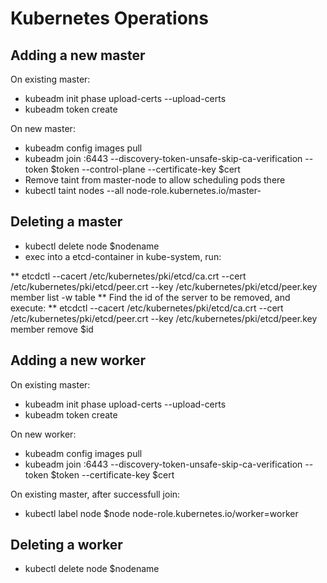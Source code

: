 # Kubernetes Operations

## Adding a new master

On existing master:

* kubeadm init phase upload-certs --upload-certs
* kubeadm token create

On new master:

* kubeadm config images pull
* kubeadm join <control-plane>:6443 --discovery-token-unsafe-skip-ca-verification --token $token --control-plane --certificate-key $cert
* Remove taint from master-node to allow scheduling pods there
* kubectl taint nodes --all node-role.kubernetes.io/master-

## Deleting a master

* kubectl delete node $nodename
* exec into a etcd-container in kube-system, run:

** etcdctl --cacert /etc/kubernetes/pki/etcd/ca.crt --cert /etc/kubernetes/pki/etcd/peer.crt --key /etc/kubernetes/pki/etcd/peer.key member list -w table
** Find the id of the server to be removed, and execute:
** etcdctl --cacert /etc/kubernetes/pki/etcd/ca.crt --cert /etc/kubernetes/pki/etcd/peer.crt --key /etc/kubernetes/pki/etcd/peer.key member remove $id

## Adding a new worker

On existing master:

* kubeadm init phase upload-certs --upload-certs
* kubeadm token create

On new worker:

* kubeadm config images pull
* kubeadm join <control-plane>:6443 --discovery-token-unsafe-skip-ca-verification --token $token --certificate-key $cert

On existing master, after successfull join:

* kubectl label node $node node-role.kubernetes.io/worker=worker

## Deleting a worker

* kubectl delete node $nodename
